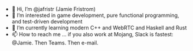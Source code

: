 - 👋 Hi, I’m @jafristr (Jamie Fristrom)
- 👀 I’m interested in game development, pure functional programming, and test-driven development
- 🌱 I’m currently learning modern C++ and WebRTC and Haskell and Rust
- 📫 How to reach me ... if you also work at Mojang, Slack is fastest: @Jamie. Then Teams. Then e-mail.
